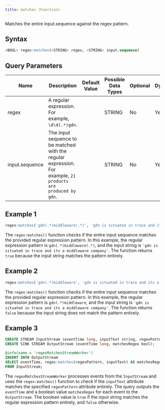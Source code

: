 ```yaml
---
title: matches (Function)
---
```


Matches the entire input.sequence against the regex pattern.

## Syntax

```sql
<BOOL> regex:matches(<STRING> regex, <STRING> input.sequence)
```

## Query Parameters

| Name | Description  | Default Value | Possible Data Types | Optional | Dynamic |
|------|--------------|---------------|---------------------|----------|---------|
| regex   | A regular expression. For example, `\d\d(.*)gdn`. |       | STRING  | No | Yes |
| input.sequence | The input sequence to be matched with the regular expression. For example, `21 products are produced by gdn`. |               | STRING  | No    | Yes |

## Example 1

```sql
regex:matches('gdn(.*)middleware(.*)', 'gdn is situated in trace and its a middleware company')
```

The `regex:matches()` function checks if the entire input sequence matches the provided regular expression pattern. In this example, the regular expression pattern is `gdn(.*)middleware(.*)`, and the input string is `'gdn is situated in trace and its a middleware company'`. The function returns `true` because the input string matches the pattern entirely.

## Example 2

```sql
regex:matches('gdn(.*)middleware', 'gdn is situated in trace and its a middleware company')
```

The `regex:matches()` function checks if the entire input sequence matches the provided regular expression pattern. In this example, the regular expression pattern is `gdn(.*)middleware`, and the input string is `'gdn is situated in trace and its a middleware company'`. The function returns `false` because the input string does not match the pattern entirely.

## Example 3

```sql
CREATE STREAM InputStream (eventTime long, inputText string, regexPattern string);
CREATE SINK STREAM OutputStream (eventTime long, matchesRegex bool);

@info(name = 'regexMatchesStreamWorker')
INSERT INTO OutputStream
SELECT eventTime, regex:matches(regexPattern, inputText) AS matchesRegex
FROM InputStream;
```

The `regexMatchesStreamWorker` processes events from the `InputStream` and uses the `regex:matches()` function to check if the `inputText` attribute matches the specified `regexPattern` attribute entirely. The query outputs the `eventTime` and a boolean value `matchesRegex` for each event to the `OutputStream`. The boolean value is `true` if the input string matches the regular expression pattern entirely, and `false` otherwise.
